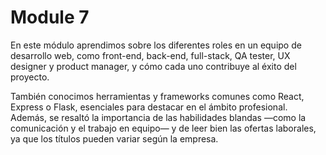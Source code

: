# Module 7

En este módulo aprendimos sobre los diferentes roles en un equipo de desarrollo web, como front-end, back-end, full-stack, QA tester, UX designer y product manager, y cómo cada uno contribuye al éxito del proyecto.

También conocimos herramientas y frameworks comunes como React, Express o Flask, esenciales para destacar en el ámbito profesional. Además, se resaltó la importancia de las habilidades blandas —como la comunicación y el trabajo en equipo— y de leer bien las ofertas laborales, ya que los títulos pueden variar según la empresa.